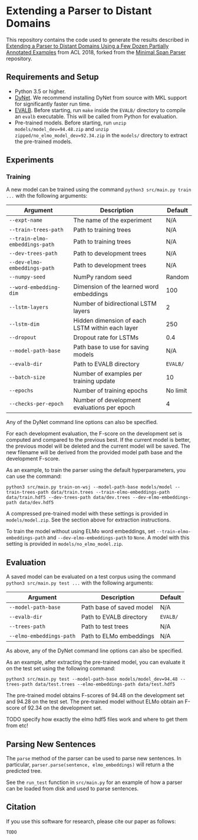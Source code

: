 # Extending a Parser to Distant Domains

This repository contains the code used to generate the results described in [Extending a Parser to Distant Domains Using a Few Dozen Partially Annotated Examples](TODO) from ACL 2018, forked from the [Minimal Span Parser](https://github.com/mitchellstern/minimal-span-parser) repository.


## Requirements and Setup

* Python 3.5 or higher.
* [DyNet](https://github.com/clab/dynet). We recommend installing DyNet from source with MKL support for significantly faster run time.
* [EVALB](http://nlp.cs.nyu.edu/evalb/). Before starting, run `make` inside the `EVALB/` directory to compile an `evalb` executable. This will be called from Python for evaluation.
* Pre-trained models. Before starting, run `unzip models/model_dev=94.48.zip` and `unzip zipped/no_elmo_model_dev=92.34.zip` in the `models/` directory to extract the pre-trained models.

## Experiments

### Training

A new model can be trained using the command `python3 src/main.py train ...` with the following arguments:

Argument | Description | Default
--- | --- | ---
`--expt-name` | The name of the experiment | N/A
`--train-trees-path` | Path to training trees | N/A
`--train-elmo-embeddings-path` | Path to training trees | N/A
`--dev-trees-path` | Path to development trees | N/A
`--dev-elmo-embeddings-path` | Path to development trees | N/A
`--numpy-seed` | NumPy random seed | Random
`--word-embedding-dim` | Dimension of the learned word embeddings | 100
`--lstm-layers` | Number of bidirectional LSTM layers | 2
`--lstm-dim` | Hidden dimension of each LSTM within each layer | 250
`--dropout` | Dropout rate for LSTMs | 0.4
`--model-path-base` | Path base to use for saving models | N/A
`--evalb-dir` |  Path to EVALB directory | `EVALB/`
`--batch-size` | Number of examples per training update | 10
`--epochs` | Number of training epochs | No limit
`--checks-per-epoch` | Number of development evaluations per epoch | 4


Any of the DyNet command line options can also be specified.

For each development evaluation, the F-score on the development set is computed and compared to the previous best. If the current model is better, the previous model will be deleted and the current model will be saved. The new filename will be derived from the provided model path base and the development F-score.

As an example, to train the parser using the default hyperparameters, you can use the command:

```
python3 src/main.py train-on-wsj --model-path-base models/model --train-trees-path data/train.trees --train-elmo-embeddings-path data/train.hdf5 --dev-trees-path data/dev.trees --dev-elmo-embeddings-path data/dev.hdf5
```


A compressed pre-trained model with these settings is provided in `models/model.zip`. See the section above for extraction instructions.

To train the model without using ELMo word embeddings, set `--train-elmo-embeddings-path` and `--dev-elmo-embeddings-path` to `None`. A model with this setting is provided in `models/no_elmo_model.zip`.

## Evaluation

A saved model can be evaluated on a test corpus using the command `python3 src/main.py test ...` with the following arguments:

Argument | Description | Default
--- | --- | ---
`--model-path-base` | Path base of saved model | N/A
`--evalb-dir` |  Path to EVALB directory | `EVALB/`
`--trees-path` | Path to test trees | N/A
`--elmo-embeddings-path` | Path to ELMo embeddings | N/A

As above, any of the DyNet command line options can also be specified.

As an example, after extracting the pre-trained model, you can evaluate it on the test set using the following command:

```
python3 src/main.py test --model-path-base models/model_dev=94.48 --trees-path data/test.trees --elmo-embeddings-path data/test.hdf5
```

The pre-trained model obtains F-scores of 94.48 on the development set and 94.28 on the test set. The pre-trained model without ELMo obtain an F-score of 92.34 on the development set.

TODO specify how exactly the elmo hdf5 files work and where to get them from etc!

## Parsing New Sentences
The `parse` method of the parser can be used to parse new sentences. In particular, `parser.parse(sentence, elmo_embeddings)` will return a the predicted tree.

See the `run_test` function in `src/main.py` for an example of how a parser can be loaded from disk and used to parse sentences.

## Citation

If you use this software for research, please cite our paper as follows:

```
TODO
```
